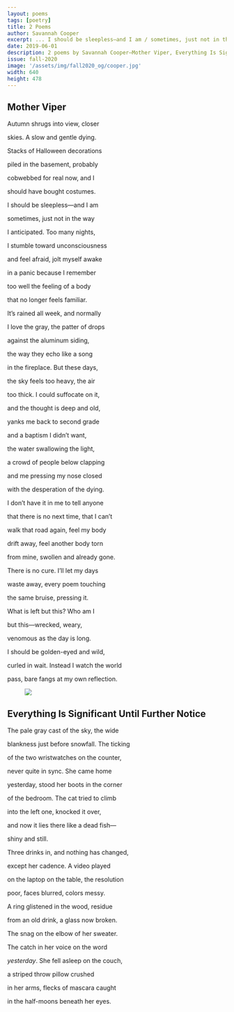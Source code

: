 ```yaml
---
layout: poems
tags: [poetry]
title: 2 Poems
author: Savannah Cooper
excerpt: ... I should be sleepless—and I am / sometimes, just not in the way / I anticipated ...
date: 2019-06-01
description: 2 poems by Savannah Cooper—Mother Viper, Everything Is Significant Until Further Notice
issue: fall-2020
image: '/assets/img/fall2020_og/cooper.jpg'
width: 640
height: 478
---
```



## Mother Viper

<div class="stanza">
<p class="poemline">Autumn shrugs into view, closer</p>
<p class="poemline">skies. A slow and gentle dying.</p>
<p class="poemline">Stacks of Halloween decorations</p>
<p class="poemline">piled in the basement, probably</p>
<p class="poemline">cobwebbed for real now, and I</p>
<p class="poemline">should have bought costumes.</p>
<p class="poemline">I should be sleepless—and I am</p>
<p class="poemline">sometimes, just not in the way</p>
<p class="poemline">I anticipated. Too many nights,</p>
<p class="poemline">I stumble toward unconsciousness</p>
<p class="poemline">and feel afraid, jolt myself awake</p>
<p class="poemline">in a panic because I remember</p>
<p class="poemline">too well the feeling of a body</p>
<p class="poemline">that no longer feels familiar.</p>
</div>
<div class="stanza">
<p class="poemline">It’s rained all week, and normally</p>
<p class="poemline">I love the gray, the patter of drops</p>
<p class="poemline">against the aluminum siding,</p>
<p class="poemline">the way they echo like a song</p>
<p class="poemline">in the fireplace. But these days,</p>
<p class="poemline">the sky feels too heavy, the air</p>
<p class="poemline">too thick. I could suffocate on it,</p>
<p class="poemline">and the thought is deep and old,</p>
<p class="poemline">yanks me back to second grade</p>
<p class="poemline">and a baptism I didn’t want,</p>
<p class="poemline">the water swallowing the light,</p>
<p class="poemline">a crowd of people below clapping</p>
<p class="poemline">and me pressing my nose closed</p>
<p class="poemline">with the desperation of the dying.</p>
</div>
<div class="stanza">
<p class="poemline">I don’t have it in me to tell anyone</p>
<p class="poemline">that there is no next time, that I can’t</p>
<p class="poemline">walk that road again, feel my body</p>
<p class="poemline">drift away, feel another body torn</p>
<p class="poemline">from mine, swollen and already gone.</p>
<p class="poemline">There is no cure. I’ll let my days</p>
<p class="poemline">waste away, every poem touching</p>
<p class="poemline">the same bruise, pressing it.</p>
<p class="poemline">What is left but this? Who am I</p>
<p class="poemline">but this—wrecked, weary,</p>
<p class="poemline">venomous as the day is long.</p>
<p class="poemline">I should be golden-eyed and wild,</p>
<p class="poemline">curled in wait. Instead I watch the world</p>
<p class="poemline">pass, bare fangs at my own reflection.</p>
</div>

<figure class="my-5 py-3">
  <img src="{{ '/assets/img/seperator.png' | prepend: site.baseurl }}" class="d-block" style="max-height:15px;" />
</figure>

## Everything Is Significant Until Further Notice

<div class="stanza">
<p class="poemline">The pale gray cast of the sky, the wide</p>
<p class="poemline">blankness just before snowfall. The ticking</p>
<p class="poemline">of the two wristwatches on the counter,</p>
<p class="poemline">never quite in sync. She came home</p>
<p class="poemline">yesterday, stood her boots in the corner</p>
<p class="poemline">of the bedroom. The cat tried to climb</p>
<p class="poemline">into the left one, knocked it over,</p>
<p class="poemline">and now it lies there like a dead fish—</p>
<p class="poemline">shiny and still.</p>
</div>
<div class="stanza">
<p class="poemline">Three drinks in, and nothing has changed,</p>
<p class="poemline">except her cadence. A video played</p>
<p class="poemline">on the laptop on the table, the resolution</p>
<p class="poemline">poor, faces blurred, colors messy.</p>
<p class="poemline">A ring glistened in the wood, residue</p>
<p class="poemline">from an old drink, a glass now broken.</p>
</div>
<div class="stanza">
<p class="poemline">The snag on the elbow of her sweater.</p>
<p class="poemline">The catch in her voice on the word</p>
<p class="poemline"><em>yesterday</em>. She fell asleep on the couch,</p>
<p class="poemline">a striped throw pillow crushed</p>
<p class="poemline">in her arms, flecks of mascara caught</p>
<p class="poemline">in the half-moons beneath her eyes.</p>
</div>
